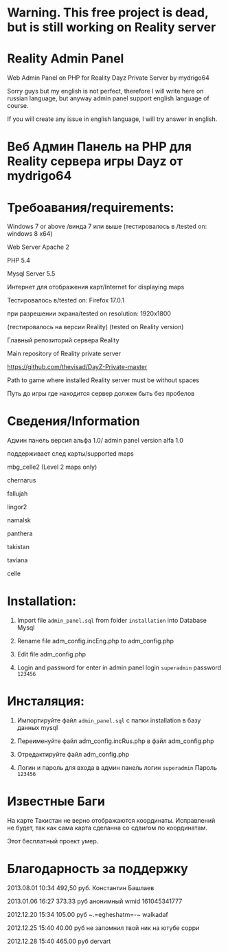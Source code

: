Warning. This free project is dead, but is still working on Reality server
==================


Reality Admin Panel
=================

Web Admin Panel on PHP for Reality Dayz Private Server by mydrigo64

Sorry guys but my english is not perfect, therefore I will write here on russian language, but
anyway admin panel support english language of course.

If you will create any issue in english language,
I will try answer in english.

Веб Админ Панель на PHP для Reality сервера игры Dayz от mydrigo64
=================

Требоавания/requirements:
=================
Windows 7 or above /винда 7 или выше (тестировалось в /tested on: windows 8 x64)

Web Server Apache 2

PHP 5.4

Mysql Server 5.5

Интернет для отображения карт/Internet for displaying maps

Тестировалось в/tested on: Firefox 17.0.1

при разрешении экрана/tested on resolution: 1920x1800

(тестировалось на версии Reality)   (tested on Reality version)


Главный репозиторий сервера Reality

Main repository of Reality private server

https://github.com/thevisad/DayZ-Private-master



Path to game where installed Reality server must be without spaces

Путь до игры где находится сервер должен быть без пробелов


Сведения/Information
===================
Админ панель версия альфа 1.0/ admin panel version alfa 1.0

поддерживает след карты/supported maps

mbg_celle2 (Level 2 maps only)

chernarus

fallujah

lingor2

namalsk

panthera

takistan

taviana

celle


Installation:
=============
1) Import file <code>admin_panel.sql</code> from folder <code>installation</code> into Database Mysql

2) Rename file adm_config.incEng.php  to adm_config.php

3) Edit file adm_config.php

4) Login and password for enter in admin panel login <code>superadmin</code> password <code>123456</code>



Инсталяция:
=================
1) Импортируйте файл <code>admin_panel.sql</code> с папки installation в базу данных mysql

2) Переименуйте файл adm_config.incRus.php в файл adm_config.php

3) Отредактируйте файл adm_config.php

4) Логин и пароль для входа в админ панель логин <code>superadmin</code> Пароль <code>123456</code>



Известные Баги
=================
На карте Такистан не верно отображаются координаты.
Исправлений не будет, так как сама карта сделанна со сдвигом по координатам.



Этот бесплатный проект умер.


Благодарность за поддержку
=============
2013.08.01  10:34 492,50 руб.   Константин Башлаев

2013.01.06  16:27  373.33 руб   анонимный wmid 161045341777

2012.12.20  15:34  105.00 руб  ~.=egheshatm=-~   walkadaf

2012.12.25  15:40  40.00 руб  не запомнил твой ник на ютубе сорри

2012.12.28  15:40  465.00 руб  dervart
